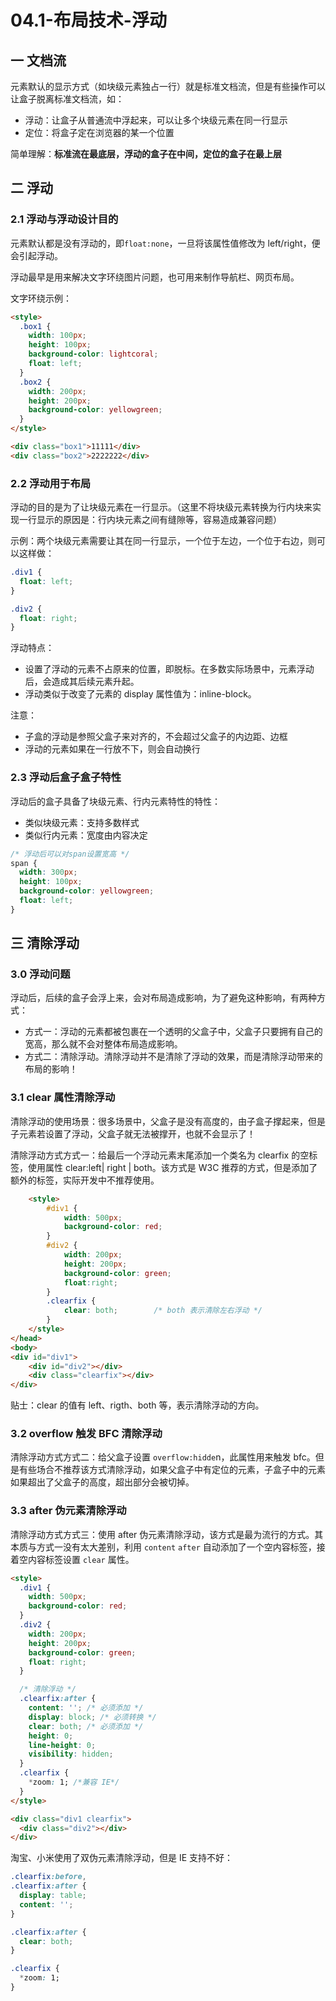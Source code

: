 # 04.1-布局技术-浮动

## 一 文档流

元素默认的显示方式（如块级元素独占一行）就是标准文档流，但是有些操作可以让盒子脱离标准文档流，如：

- 浮动：让盒子从普通流中浮起来，可以让多个块级元素在同一行显示
- 定位：将盒子定在浏览器的某一个位置

简单理解：**标准流在最底层，浮动的盒子在中间，定位的盒子在最上层**

## 二 浮动

### 2.1 浮动与浮动设计目的

元素默认都是没有浮动的，即`float:none`，一旦将该属性值修改为 left/right，便会引起浮动。

浮动最早是用来解决文字环绕图片问题，也可用来制作导航栏、网页布局。

文字环绕示例：

```html
<style>
  .box1 {
    width: 100px;
    height: 100px;
    background-color: lightcoral;
    float: left;
  }
  .box2 {
    width: 200px;
    height: 200px;
    background-color: yellowgreen;
  }
</style>

<div class="box1">11111</div>
<div class="box2">2222222</div>
```

### 2.2 浮动用于布局

浮动的目的是为了让块级元素在一行显示。（这里不将块级元素转换为行内块来实现一行显示的原因是：行内块元素之间有缝隙等，容易造成兼容问题）

示例：两个块级元素需要让其在同一行显示，一个位于左边，一个位于右边，则可以这样做：

```css
.div1 {
  float: left;
}

.div2 {
  float: right;
}
```

浮动特点：

- 设置了浮动的元素不占原来的位置，即脱标。在多数实际场景中，元素浮动后，会造成其后续元素升起。
- 浮动类似于改变了元素的 display 属性值为：inline-block。

注意：

- 子盒的浮动是参照父盒子来对齐的，不会超过父盒子的内边距、边框
- 浮动的元素如果在一行放不下，则会自动换行

### 2.3 浮动后盒子盒子特性

浮动后的盒子具备了块级元素、行内元素特性的特性：

- 类似块级元素：支持多数样式
- 类似行内元素：宽度由内容决定

```css
/* 浮动后可以对span设置宽高 */
span {
  width: 300px;
  height: 100px;
  background-color: yellowgreen;
  float: left;
}
```

## 三 清除浮动

### 3.0 浮动问题

浮动后，后续的盒子会浮上来，会对布局造成影响，为了避免这种影响，有两种方式：

- 方式一：浮动的元素都被包裹在一个透明的父盒子中，父盒子只要拥有自己的宽高，那么就不会对整体布局造成影响。
- 方式二：清除浮动。清除浮动并不是清除了浮动的效果，而是清除浮动带来的布局的影响！

### 3.1 clear 属性清除浮动

清除浮动的使用场景：很多场景中，父盒子是没有高度的，由子盒子撑起来，但是子元素若设置了浮动，父盒子就无法被撑开，也就不会显示了！

清除浮动方式方式一：给最后一个浮动元素末尾添加一个类名为 clearfix 的空标签，使用属性 clear:left| right | both。该方式是 W3C 推荐的方式，但是添加了额外的标签，实际开发中不推荐使用。

```html
    <style>
        #div1 {
            width: 500px;
            background-color: red;
        }
        #div2 {
            width: 200px;
            height: 200px;
            background-color: green;
            float:right;
        }
        .clearfix {
            clear: both;        /* both 表示清除左右浮动 */
        }
    </style>
</head>
<body>
<div id="div1">
    <div id="div2"></div>
    <div class="clearfix"></div>
</div>
```

贴士：clear 的值有 left、rigth、both 等，表示清除浮动的方向。

### 3.2 overflow 触发 BFC 清除浮动

清除浮动方式方式二：给父盒子设置 `overflow:hidde`n，此属性用来触发 bfc。但是有些场合不推荐该方式清除浮动，如果父盒子中有定位的元素，子盒子中的元素如果超出了父盒子的高度，超出部分会被切掉。

### 3.3 after 伪元素清除浮动

清除浮动方式方式三：使用 after 伪元素清除浮动，该方式是最为流行的方式。其本质与方式一没有太大差别，利用 `content` `after` 自动添加了一个空内容标签，接着空内容标签设置 `clear` 属性。

```html
<style>
  .div1 {
    width: 500px;
    background-color: red;
  }
  .div2 {
    width: 200px;
    height: 200px;
    background-color: green;
    float: right;
  }

  /* 清除浮动 */
  .clearfix:after {
    content: ''; /* 必须添加 */
    display: block; /* 必须转换 */
    clear: both; /* 必须添加 */
    height: 0;
    line-height: 0;
    visibility: hidden;
  }
  .clearfix {
    *zoom: 1; /*兼容 IE*/
  }
</style>

<div class="div1 clearfix">
  <div class="div2"></div>
</div>
```

淘宝、小米使用了双伪元素清除浮动，但是 IE 支持不好：

```css
.clearfix:before,
.clearfix:after {
  display: table;
  content: '';
}

.clearfix:after {
  clear: both;
}

.clearfix {
  *zoom: 1;
}
```
